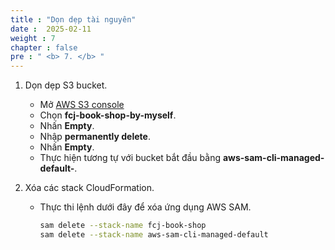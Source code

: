 ```yaml
---
title : "Dọn dẹp tài nguyên"
date :  2025-02-11
weight : 7
chapter : false
pre : " <b> 7. </b> "
---
```

1. Dọn dẹp S3 bucket.

    - Mở [AWS S3 console](https://s3.console.aws.amazon.com/s3/buckets?region=ap-southeast-1)
    - Chọn **fcj-book-shop-by-myself**.
    - Nhấn **Empty**.
    - Nhập **permanently delete**.
    - Nhấn **Empty**.
    - Thực hiện tương tự với bucket bắt đầu bằng **aws-sam-cli-managed-default-**.

2. Xóa các stack CloudFormation.

    - Thực thi lệnh dưới đây để xóa ứng dụng AWS SAM.

      ```bash
      sam delete --stack-name fcj-book-shop
      sam delete --stack-name aws-sam-cli-managed-default
      ```
